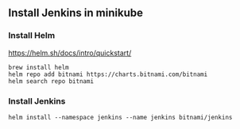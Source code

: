 ## Install Jenkins in minikube ##

### Install Helm ###
https://helm.sh/docs/intro/quickstart/

```
brew install helm
helm repo add bitnami https://charts.bitnami.com/bitnami
helm search repo bitnami
```

### Install Jenkins ###

```
helm install --namespace jenkins --name jenkins bitnami/jenkins
```

